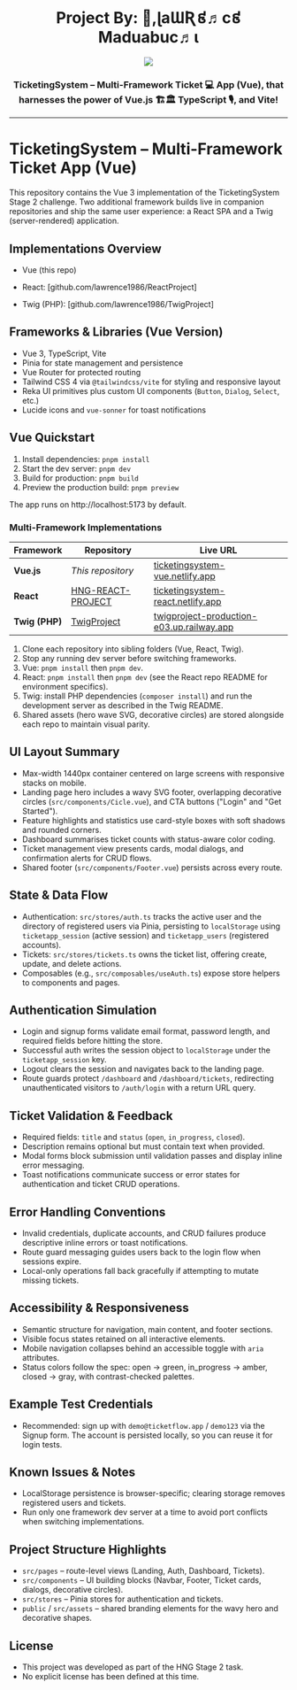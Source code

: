 <h1 align="center">Project By: 👋,ɭaƜƦ៩♬c៩ Maduabuc♬ι </h1>

<p align="center">
  <!-- Typing SVG by Lawrence-Maduabuchi - https://github.com/Lawrence-Maduabuchi/readme-typing-svg -->
  <a href="https://github.com/Lawrence-Maduabuchi/readme-typing-svg">
    <img src="https://readme-typing-svg.demolab.com/?lines=Front-End%20web%20developer;Ticketing%20Sys%tem%;Scalable%2B%20%2System%20codec%20;Always%20learning%20new%20things&font=Fira%20Code&center=true&width=440&height=45&color=f75c7e&vCenter=true&pause=1000&size=22" /></a>
</p>
<h3 align="center"> TicketingSystem – Multi-Framework Ticket  💻 App (Vue), that harnesses the power of Vue.js  🏗🏛 TypeScript 🎙, and Vite!</h3>
<hr>



# TicketingSystem – Multi-Framework Ticket App (Vue)

This repository contains the Vue 3 implementation of the TicketingSystem Stage 2 challenge. Two additional framework builds live in companion repositories and ship the same user experience: a React SPA and a Twig (server-rendered) application.

## Implementations Overview

- Vue (this repo)
- React: [github.com/lawrence1986/ReactProject]

- Twig (PHP): [github.com/lawrence1986/TwigProject]

## Frameworks & Libraries (Vue Version)

- Vue 3, TypeScript, Vite
- Pinia for state management and persistence
- Vue Router for protected routing
- Tailwind CSS 4 via `@tailwindcss/vite` for styling and responsive layout
- Reka UI primitives plus custom UI components (`Button`, `Dialog`, `Select`, etc.)
- Lucide icons and `vue-sonner` for toast notifications

## Vue Quickstart

1. Install dependencies: `pnpm install`
2. Start the dev server: `pnpm dev`
3. Build for production: `pnpm build`
4. Preview the production build: `pnpm preview`

The app runs on http://localhost:5173 by default.


### Multi-Framework Implementations

| Framework      | Repository                                                         | Live URL                                                                                       |
| -------------- | ------------------------------------------------------------------ | ---------------------------------------------------------------------------------------------- |
| **Vue.js**      | *This repository*                                                 |  [ticketingsystem-vue.netlify.app](https://ticketingsystem-vue.netlify.app/)              
| **React**     | [HNG-REACT-PROJECT](https://github.com/lawrence1986/HNG-REACT-PROJECT) | [ticketingsystem-react.netlify.app](https://ticketingsystem-react.netlify.app/)             |
| **Twig (PHP)** | [TwigProject](https://github.com/lawrence1986/TwigProject)         | [twigproject-production-e03.up.railway.app](https://twigproject-production-e03.up.railway.app) |

1. Clone each repository into sibling folders (Vue, React, Twig).
2. Stop any running dev server before switching frameworks.
3. Vue: `pnpm install` then `pnpm dev`.
4. React: `pnpm install` then `pnpm dev` (see the React repo README for environment specifics).
5. Twig: install PHP dependencies (`composer install`) and run the development server as described in the Twig README.
6. Shared assets (hero wave SVG, decorative circles) are stored alongside each repo to maintain visual parity.

## UI Layout Summary

- Max-width 1440px container centered on large screens with responsive stacks on mobile.
- Landing page hero includes a wavy SVG footer, overlapping decorative circles (`src/components/Cicle.vue`), and CTA buttons ("Login" and "Get Started").
- Feature highlights and statistics use card-style boxes with soft shadows and rounded corners.
- Dashboard summarises ticket counts with status-aware color coding.
- Ticket management view presents cards, modal dialogs, and confirmation alerts for CRUD flows.
- Shared footer (`src/components/Footer.vue`) persists across every route.

## State & Data Flow

- Authentication: `src/stores/auth.ts` tracks the active user and the directory of registered users via Pinia, persisting to `localStorage` using `ticketapp_session` (active session) and `ticketapp_users` (registered accounts).
- Tickets: `src/stores/tickets.ts` owns the ticket list, offering create, update, and delete actions.
- Composables (e.g., `src/composables/useAuth.ts`) expose store helpers to components and pages.

## Authentication Simulation

- Login and signup forms validate email format, password length, and required fields before hitting the store.
- Successful auth writes the session object to `localStorage` under the `ticketapp_session` key.
- Logout clears the session and navigates back to the landing page.
- Route guards protect `/dashboard` and `/dashboard/tickets`, redirecting unauthenticated visitors to `/auth/login` with a return URL query.

## Ticket Validation & Feedback

- Required fields: `title` and `status` (`open`, `in_progress`, `closed`).
- Description remains optional but must contain text when provided.
- Modal forms block submission until validation passes and display inline error messaging.
- Toast notifications communicate success or error states for authentication and ticket CRUD operations.

## Error Handling Conventions

- Invalid credentials, duplicate accounts, and CRUD failures produce descriptive inline errors or toast notifications.
- Route guard messaging guides users back to the login flow when sessions expire.
- Local-only operations fall back gracefully if attempting to mutate missing tickets.

## Accessibility & Responsiveness

- Semantic structure for navigation, main content, and footer sections.
- Visible focus states retained on all interactive elements.
- Mobile navigation collapses behind an accessible toggle with `aria` attributes.
- Status colors follow the spec: open → green, in_progress → amber, closed → gray, with contrast-checked palettes.

## Example Test Credentials

- Recommended: sign up with `demo@ticketflow.app` / `demo123` via the Signup form. The account is persisted locally, so you can reuse it for login tests.

## Known Issues & Notes

- LocalStorage persistence is browser-specific; clearing storage removes registered users and tickets.
- Run only one framework dev server at a time to avoid port conflicts when switching implementations.

## Project Structure Highlights

- `src/pages` – route-level views (Landing, Auth, Dashboard, Tickets).
- `src/components` – UI building blocks (Navbar, Footer, Ticket cards, dialogs, decorative circles).
- `src/stores` – Pinia stores for authentication and tickets.
- `public` / `src/assets` – shared branding elements for the wavy hero and decorative shapes.

## License
- This project was developed as part of the HNG Stage 2 task.
- No explicit license has been defined at this time.
